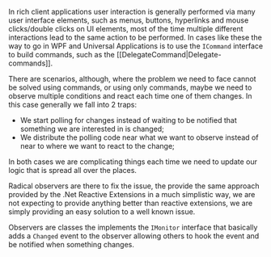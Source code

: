 In rich client applications user interaction is generally performed via many user interface elements, such as menus, buttons, hyperlinks and mouse clicks/double clicks on UI elements, most of the time multiple different interactions lead to the same action to be performed. In cases like these the way to go in WPF and Universal Applications is to use the `ICommand` interface to build commands, such as the [[DelegateCommand|Delegate-commands]].

There are scenarios, although, where the problem we need to face cannot be solved using commands, or using only commands, maybe we need to observe multiple conditions and react each time one of them changes. In this case generally we fall into 2 traps:

* We start polling for changes instead of waiting to be notified that something we are interested in is changed;
* We distribute the polling code near what we want to observe instead of near to where we want to react to the change;

In both cases we are complicating things each time we need to update our logic that is spread all over the places.

Radical observers are there to fix the issue, the provide the same approach provided by the .Net Reactive Extensions in a much simplistic way, we are not expecting to provide anything better than reactive extensions, we are simply providing an easy solution to a well known issue.

Observers are classes the implements the `IMonitor` interface that basically adds a `Changed` event to the observer allowing others to hook the event and be notified when something changes.